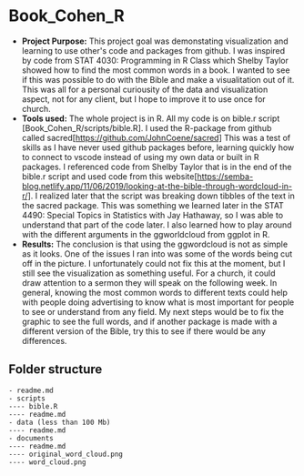 # Book_Cohen_R

- __Project Purpose:__ 
    This project goal was demonstating visualization and learning to use other's code and packages from github. I was inspired by code from STAT 4030: Programming in R Class which Shelby Taylor showed how to find the most common words in a book. I wanted to see if this was possible to do with the Bible and make a visualitation out of it. This was all for a personal curiousity of the data and visualization aspect, not for any client, but I hope to improve it to use once for church. 
- __Tools used:__ 
    The whole project is in R. All my code is on bible.r script [Book_Cohen_R/scripts/bible.R]. I used the R-package from github called sacred[https://github.com/JohnCoene/sacred] This was a test of skills as I have never used github packages before, learning quickly how to connect to vscode instead of using my own data or built in R packages. I referenced code from Shelby Taylor that is in the end of the bible.r script and used code from this website[https://semba-blog.netlify.app/11/06/2019/looking-at-the-bible-through-wordcloud-in-r/]. I realized later that the script was breaking down tibbles of the text in the sacred package. This was something we learned later in the STAT 4490: Special Topics in Statistics with Jay Hathaway, so I was able to understand that part of the code later. I also learned how to play around with the different arguments in the ggworldcloud from ggplot in R.
- __Results:__ 
    The conclusion is that using the ggwordcloud is not as simple as it looks. One of the issues I ran into was some of the words being cut off in the picture. I unfortunately could not fix this at the moment, but I still see the visualization as something useful. For a church, it could draw attention to a sermon they will speak on the following week. In general, knowing the most common words to different texts could help with people doing advertising to know what is most important for people to see or understand from any field. 
    My next steps would be to fix the graphic to see the full words, and if another package is made with a different version of the Bible, try this to see if there would be any differences. 

## Folder structure

```
- readme.md
- scripts
---- bible.R
---- readme.md
- data (less than 100 Mb)
---- readme.md 
- documents
---- readme.md 
---- original_word_cloud.png 
---- word_cloud.png 
```